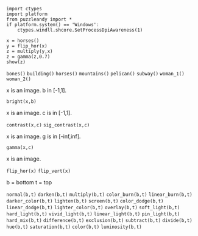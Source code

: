 ```
import ctypes
import platform
from puzzleandy import *
if platform.system() == 'Windows':
	ctypes.windll.shcore.SetProcessDpiAwareness(1)

x = horses()
y = flip_hor(x)
z = multiply(y,x)
z = gamma(z,0.7)
show(z)
```

```bones()```
```building()```
```horses()```
```mountains()```
```pelican()```
```subway()```
```woman_1()```
```woman_2()```

x is an image.
b in \[-1,1\].

```bright(x,b)```

x is an image.
c is in \[-1,1\].

```contrast(x,c)```
```sig_contrast(x,c)```

x is an image.
g is in \[-inf,inf\].

```gamma(x,c)```

x is an image.

```flip_hor(x)```
```flip_vert(x)```

b = bottom
t = top

```normal(b,t)```
```darken(b,t)```
```multiply(b,t)```
```color_burn(b,t)```
```linear_burn(b,t)```
```darker_color(b,t)```
```lighten(b,t)```
```screen(b,t)```
```color_dodge(b,t)```
```linear_dodge(b,t)```
```lighter_color(b,t)```
```overlay(b,t)```
```soft_light(b,t)```
```hard_light(b,t)```
```vivid_light(b,t)```
```linear_light(b,t)```
```pin_light(b,t)```
```hard_mix(b,t)```
```difference(b,t)```
```exclusion(b,t)```
```subtract(b,t)```
```divide(b,t)```
```hue(b,t)```
```saturation(b,t)```
```color(b,t)```
```luminosity(b,t)```